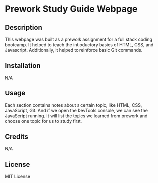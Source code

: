 # Prework Study Guide Webpage

## Description

This webpage was built as a prework assignment for a full stack coding bootcamp. It helped to teach the introductory
basics of HTML, CSS, and Javascript. Additionally, it helped to reinforce basic Git commands.


## Installation

N/A

## Usage

Each section contains notes about a certain topic, like HTML, CSS, JavaScript, Git. And if we open the DevTools console, we can see the JavaScript running. It will list the topics we learned from prework and choose one topic for us to study first.

## Credits

N/A

## License
MIT License
